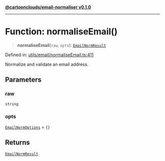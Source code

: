 [**@cartoonclouds/email-normaliser v0.1.0**](../README.md)

***

# Function: normaliseEmail()

> **normaliseEmail**(`raw`, `opts`): [`EmailNormResult`](../type-aliases/EmailNormResult.md)

Defined in: [utils/email/normaliseEmail.ts:411](https://gitlab.com/good-life/glp-frontend/-/blob/main/packages/plugins/email-normaliser/src/utils/email/normaliseEmail.ts#L411)

Normalize and validate an email address.

## Parameters

### raw

`string`

### opts

[`EmailNormOptions`](../type-aliases/EmailNormOptions.md) = `{}`

## Returns

[`EmailNormResult`](../type-aliases/EmailNormResult.md)
